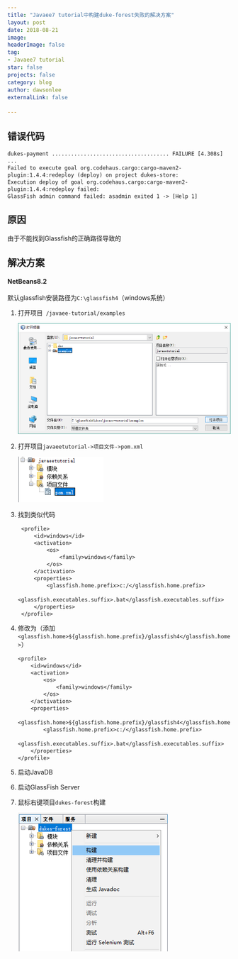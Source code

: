 ```yaml
---
title: "Javaee7 tutorial中构建duke-forest失败的解决方案"
layout: post
date: 2018-08-21
image: 
headerImage: false
tag:
- Javaee7 tutorial
star: false
projects: false
category: blog
author: dawsonlee
externalLink: false

---
```


  [1]: /assets/posts/javaee7构建duke-forest失败的解决方案/examples.png
  [2]: /assets/posts/javaee7构建duke-forest失败的解决方案/pom.xml.png
  [3]: /assets/posts/javaee7构建duke-forest失败的解决方案/build-duke-forest.png

##  错误代码
	dukes-payment ..................................... FAILURE [4.308s]
	...
	Failed to execute goal org.codehaus.cargo:cargo-maven2-plugin:1.4.4:redeploy (deploy) on project dukes-store: 
	Execution deploy of goal org.codehaus.cargo:cargo-maven2-plugin:1.4.4:redeploy failed: 
	GlassFish admin command failed: asadmin exited 1 -> [Help 1]

##  原因
由于不能找到Glassfish的正确路径导致的

##  解决方案
#### NetBeans8.2

默认glassfish安装路径为`C:\glassfish4`（windows系统）

1. 打开项目` /javaee-tutorial/examples`

    ![打开example][1]

2. 打开项目`javaeetutorial->项目文件->pom.xml`

    ![打开pom.xml][2]

3. 找到类似代码
	
		<profile>
			<id>windows</id>
			<activation>
				<os>
					<family>windows</family>
				</os>
			</activation>
			<properties>
				<glassfish.home.prefix>c:/</glassfish.home.prefix>
				<glassfish.executables.suffix>.bat</glassfish.executables.suffix>
			</properties>
		</profile>

	
4.  修改为（添加`<glassfish.home>${glassfish.home.prefix}/glassfish4</glassfish.home>`）

		<profile>
			<id>windows</id>
			<activation>
				<os>
					<family>windows</family>
				</os>
			</activation>
			<properties>
				<glassfish.home>${glassfish.home.prefix}/glassfish4</glassfish.home>
				<glassfish.home.prefix>c:/</glassfish.home.prefix>
				<glassfish.executables.suffix>.bat</glassfish.executables.suffix>
			</properties>
		</profile>


5.  启动JavaDB
6.  启动GlassFish Server
7.  鼠标右键项目`dukes-forest`构建
	
    ![构建][3]
